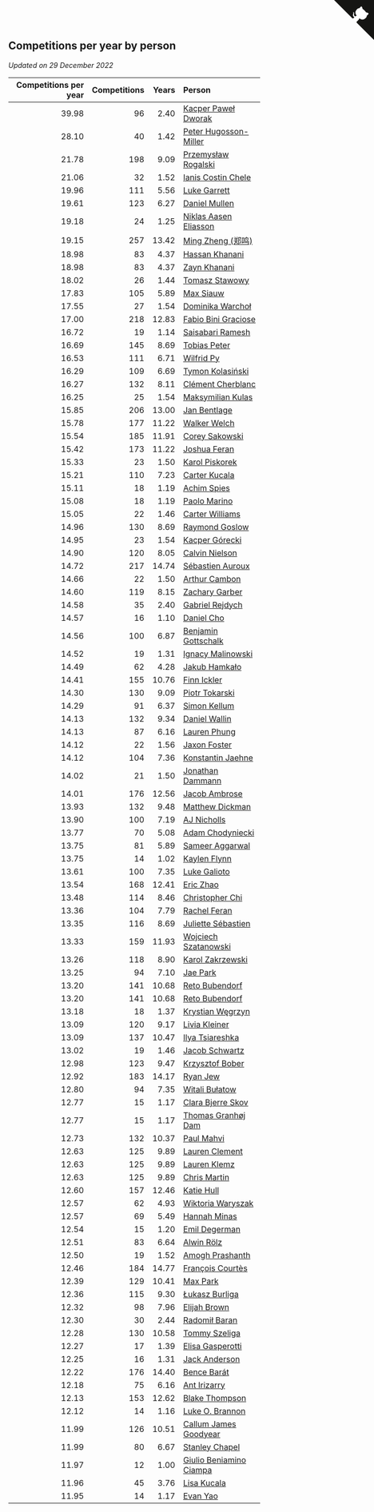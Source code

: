 ## Competitions per year by person

*Updated on 29 December 2022*

| Competitions per year | Competitions | Years | Person |
| ---: | ---: | ---: | :--- |
| 39.98 | 96 | 2.40 | [Kacper Paweł Dworak](https://www.worldcubeassociation.org/persons/2020DWOR01) |
| 28.10 | 40 | 1.42 | [Peter Hugosson-Miller](https://www.worldcubeassociation.org/persons/2021HUGO01) |
| 21.78 | 198 | 9.09 | [Przemysław Rogalski](https://www.worldcubeassociation.org/persons/2013ROGA02) |
| 21.06 | 32 | 1.52 | [Ianis Costin Chele](https://www.worldcubeassociation.org/persons/2021CHEL01) |
| 19.96 | 111 | 5.56 | [Luke Garrett](https://www.worldcubeassociation.org/persons/2017GARR05) |
| 19.61 | 123 | 6.27 | [Daniel Mullen](https://www.worldcubeassociation.org/persons/2016MULL04) |
| 19.18 | 24 | 1.25 | [Niklas Aasen Eliasson](https://www.worldcubeassociation.org/persons/2021ELIA01) |
| 19.15 | 257 | 13.42 | [Ming Zheng (郑鸣)](https://www.worldcubeassociation.org/persons/2009ZHEN11) |
| 18.98 | 83 | 4.37 | [Hassan Khanani](https://www.worldcubeassociation.org/persons/2018KHAN26) |
| 18.98 | 83 | 4.37 | [Zayn Khanani](https://www.worldcubeassociation.org/persons/2018KHAN28) |
| 18.02 | 26 | 1.44 | [Tomasz Stawowy](https://www.worldcubeassociation.org/persons/2021STAW01) |
| 17.83 | 105 | 5.89 | [Max Siauw](https://www.worldcubeassociation.org/persons/2017SIAU02) |
| 17.55 | 27 | 1.54 | [Dominika Warchoł](https://www.worldcubeassociation.org/persons/2021WARC01) |
| 17.00 | 218 | 12.83 | [Fabio Bini Graciose](https://www.worldcubeassociation.org/persons/2010GRAC02) |
| 16.72 | 19 | 1.14 | [Saisabari Ramesh](https://www.worldcubeassociation.org/persons/2021RAME01) |
| 16.69 | 145 | 8.69 | [Tobias Peter](https://www.worldcubeassociation.org/persons/2014PETE03) |
| 16.53 | 111 | 6.71 | [Wilfrid Py](https://www.worldcubeassociation.org/persons/2016PYWI01) |
| 16.29 | 109 | 6.69 | [Tymon Kolasiński](https://www.worldcubeassociation.org/persons/2016KOLA02) |
| 16.27 | 132 | 8.11 | [Clément Cherblanc](https://www.worldcubeassociation.org/persons/2014CHER05) |
| 16.25 | 25 | 1.54 | [Maksymilian Kulas](https://www.worldcubeassociation.org/persons/2021KULA02) |
| 15.85 | 206 | 13.00 | [Jan Bentlage](https://www.worldcubeassociation.org/persons/2010BENT01) |
| 15.78 | 177 | 11.22 | [Walker Welch](https://www.worldcubeassociation.org/persons/2011WELC01) |
| 15.54 | 185 | 11.91 | [Corey Sakowski](https://www.worldcubeassociation.org/persons/2011SAKO01) |
| 15.42 | 173 | 11.22 | [Joshua Feran](https://www.worldcubeassociation.org/persons/2011FERA01) |
| 15.33 | 23 | 1.50 | [Karol Piskorek](https://www.worldcubeassociation.org/persons/2021PISK01) |
| 15.21 | 110 | 7.23 | [Carter Kucala](https://www.worldcubeassociation.org/persons/2015KUCA01) |
| 15.11 | 18 | 1.19 | [Achim Spies](https://www.worldcubeassociation.org/persons/2021SPIE01) |
| 15.08 | 18 | 1.19 | [Paolo Marino](https://www.worldcubeassociation.org/persons/2021MARI04) |
| 15.05 | 22 | 1.46 | [Carter Williams](https://www.worldcubeassociation.org/persons/2021WILL06) |
| 14.96 | 130 | 8.69 | [Raymond Goslow](https://www.worldcubeassociation.org/persons/2014GOSL01) |
| 14.95 | 23 | 1.54 | [Kacper Górecki](https://www.worldcubeassociation.org/persons/2021GORE01) |
| 14.90 | 120 | 8.05 | [Calvin Nielson](https://www.worldcubeassociation.org/persons/2014NIEL03) |
| 14.72 | 217 | 14.74 | [Sébastien Auroux](https://www.worldcubeassociation.org/persons/2008AURO01) |
| 14.66 | 22 | 1.50 | [Arthur Cambon](https://www.worldcubeassociation.org/persons/2021CAMB01) |
| 14.60 | 119 | 8.15 | [Zachary Garber](https://www.worldcubeassociation.org/persons/2014GARB01) |
| 14.58 | 35 | 2.40 | [Gabriel Rejdych](https://www.worldcubeassociation.org/persons/2020REJD01) |
| 14.57 | 16 | 1.10 | [Daniel Cho](https://www.worldcubeassociation.org/persons/2021CHOD01) |
| 14.56 | 100 | 6.87 | [Benjamin Gottschalk](https://www.worldcubeassociation.org/persons/2016GOTT01) |
| 14.52 | 19 | 1.31 | [Ignacy Malinowski](https://www.worldcubeassociation.org/persons/2021MALI02) |
| 14.49 | 62 | 4.28 | [Jakub Hamkało](https://www.worldcubeassociation.org/persons/2018HAMK01) |
| 14.41 | 155 | 10.76 | [Finn Ickler](https://www.worldcubeassociation.org/persons/2012ICKL01) |
| 14.30 | 130 | 9.09 | [Piotr Tokarski](https://www.worldcubeassociation.org/persons/2013TOKA01) |
| 14.29 | 91 | 6.37 | [Simon Kellum](https://www.worldcubeassociation.org/persons/2016KELL12) |
| 14.13 | 132 | 9.34 | [Daniel Wallin](https://www.worldcubeassociation.org/persons/2013WALL03) |
| 14.13 | 87 | 6.16 | [Lauren Phung](https://www.worldcubeassociation.org/persons/2016PHUN02) |
| 14.12 | 22 | 1.56 | [Jaxon Foster](https://www.worldcubeassociation.org/persons/2021FOST01) |
| 14.12 | 104 | 7.36 | [Konstantin Jaehne](https://www.worldcubeassociation.org/persons/2015JAEH01) |
| 14.02 | 21 | 1.50 | [Jonathan Dammann](https://www.worldcubeassociation.org/persons/2021DAMM01) |
| 14.01 | 176 | 12.56 | [Jacob Ambrose](https://www.worldcubeassociation.org/persons/2010AMBR01) |
| 13.93 | 132 | 9.48 | [Matthew Dickman](https://www.worldcubeassociation.org/persons/2013DICK01) |
| 13.90 | 100 | 7.19 | [AJ Nicholls](https://www.worldcubeassociation.org/persons/2015NICH04) |
| 13.77 | 70 | 5.08 | [Adam Chodyniecki](https://www.worldcubeassociation.org/persons/2017CHOD02) |
| 13.75 | 81 | 5.89 | [Sameer Aggarwal](https://www.worldcubeassociation.org/persons/2017AGGA01) |
| 13.75 | 14 | 1.02 | [Kaylen Flynn](https://www.worldcubeassociation.org/persons/2022FLYN01) |
| 13.61 | 100 | 7.35 | [Luke Galioto](https://www.worldcubeassociation.org/persons/2015GALI02) |
| 13.54 | 168 | 12.41 | [Eric Zhao](https://www.worldcubeassociation.org/persons/2010ZHAO19) |
| 13.48 | 114 | 8.46 | [Christopher Chi](https://www.worldcubeassociation.org/persons/2014CHIC01) |
| 13.36 | 104 | 7.79 | [Rachel Feran](https://www.worldcubeassociation.org/persons/2015FERA01) |
| 13.35 | 116 | 8.69 | [Juliette Sébastien](https://www.worldcubeassociation.org/persons/2014SEBA01) |
| 13.33 | 159 | 11.93 | [Wojciech Szatanowski](https://www.worldcubeassociation.org/persons/2011SZAT01) |
| 13.26 | 118 | 8.90 | [Karol Zakrzewski](https://www.worldcubeassociation.org/persons/2014ZAKR01) |
| 13.25 | 94 | 7.10 | [Jae Park](https://www.worldcubeassociation.org/persons/2015PARK24) |
| 13.20 | 141 | 10.68 | [Reto Bubendorf](https://www.worldcubeassociation.org/persons/2012BUBE01) |
| 13.20 | 141 | 10.68 | [Reto Bubendorf](https://www.worldcubeassociation.org/persons/2012BUBE01) |
| 13.18 | 18 | 1.37 | [Krystian Węgrzyn](https://www.worldcubeassociation.org/persons/2021WEGR01) |
| 13.09 | 120 | 9.17 | [Livia Kleiner](https://www.worldcubeassociation.org/persons/2013KLEI03) |
| 13.09 | 137 | 10.47 | [Ilya Tsiareshka](https://www.worldcubeassociation.org/persons/2012TERE01) |
| 13.02 | 19 | 1.46 | [Jacob Schwartz](https://www.worldcubeassociation.org/persons/2021SCHW01) |
| 12.98 | 123 | 9.47 | [Krzysztof Bober](https://www.worldcubeassociation.org/persons/2013BOBE01) |
| 12.92 | 183 | 14.17 | [Ryan Jew](https://www.worldcubeassociation.org/persons/2008JEWR01) |
| 12.80 | 94 | 7.35 | [Witali Bułatow](https://www.worldcubeassociation.org/persons/2015BUAT01) |
| 12.77 | 15 | 1.17 | [Clara Bjerre Skov](https://www.worldcubeassociation.org/persons/2021SKOV01) |
| 12.77 | 15 | 1.17 | [Thomas Granhøj Dam](https://www.worldcubeassociation.org/persons/2021DAMT01) |
| 12.73 | 132 | 10.37 | [Paul Mahvi](https://www.worldcubeassociation.org/persons/2012MAHV01) |
| 12.63 | 125 | 9.89 | [Lauren Clement](https://www.worldcubeassociation.org/persons/2013KLEM01) |
| 12.63 | 125 | 9.89 | [Lauren Klemz](https://www.worldcubeassociation.org/persons/2013KLEM01) |
| 12.63 | 125 | 9.89 | [Chris Martin](https://www.worldcubeassociation.org/persons/2013MART03) |
| 12.60 | 157 | 12.46 | [Katie Hull](https://www.worldcubeassociation.org/persons/2010HULL01) |
| 12.57 | 62 | 4.93 | [Wiktoria Waryszak](https://www.worldcubeassociation.org/persons/2018WARY01) |
| 12.57 | 69 | 5.49 | [Hannah Minas](https://www.worldcubeassociation.org/persons/2017MINA04) |
| 12.54 | 15 | 1.20 | [Emil Degerman](https://www.worldcubeassociation.org/persons/2021DEGE01) |
| 12.51 | 83 | 6.64 | [Alwin Rölz](https://www.worldcubeassociation.org/persons/2016ROLZ01) |
| 12.50 | 19 | 1.52 | [Amogh Prashanth](https://www.worldcubeassociation.org/persons/2021PRAS01) |
| 12.46 | 184 | 14.77 | [François Courtès](https://www.worldcubeassociation.org/persons/2008COUR01) |
| 12.39 | 129 | 10.41 | [Max Park](https://www.worldcubeassociation.org/persons/2012PARK03) |
| 12.36 | 115 | 9.30 | [Łukasz Burliga](https://www.worldcubeassociation.org/persons/2013BURL01) |
| 12.32 | 98 | 7.96 | [Elijah Brown](https://www.worldcubeassociation.org/persons/2015BROW03) |
| 12.30 | 30 | 2.44 | [Radomił Baran](https://www.worldcubeassociation.org/persons/2020BARA02) |
| 12.28 | 130 | 10.58 | [Tommy Szeliga](https://www.worldcubeassociation.org/persons/2012SZEL01) |
| 12.27 | 17 | 1.39 | [Elisa Gasperotti](https://www.worldcubeassociation.org/persons/2021GASP01) |
| 12.25 | 16 | 1.31 | [Jack Anderson](https://www.worldcubeassociation.org/persons/2021ANDE05) |
| 12.22 | 176 | 14.40 | [Bence Barát](https://www.worldcubeassociation.org/persons/2008BARA01) |
| 12.18 | 75 | 6.16 | [Ant Irizarry](https://www.worldcubeassociation.org/persons/2016IRIZ02) |
| 12.13 | 153 | 12.62 | [Blake Thompson](https://www.worldcubeassociation.org/persons/2010THOM03) |
| 12.12 | 14 | 1.16 | [Luke O. Brannon](https://www.worldcubeassociation.org/persons/2021BRAN02) |
| 11.99 | 126 | 10.51 | [Callum James Goodyear](https://www.worldcubeassociation.org/persons/2012GOOD02) |
| 11.99 | 80 | 6.67 | [Stanley Chapel](https://www.worldcubeassociation.org/persons/2016CHAP04) |
| 11.97 | 12 | 1.00 | [Giulio Beniamino Ciampa](https://www.worldcubeassociation.org/persons/2022CIAM01) |
| 11.96 | 45 | 3.76 | [Lisa Kucala](https://www.worldcubeassociation.org/persons/2019KUCA01) |
| 11.95 | 14 | 1.17 | [Evan Yao](https://www.worldcubeassociation.org/persons/2021YAOE02) |


<a href="https://github.com/jonatanklosko/wca_statistics" class="github-corner" aria-label="View source on Github"><svg width="80" height="80" viewBox="0 0 250 250" style="fill:#151513; color:#fff; position: absolute; top: 0; border: 0; right: 0;" aria-hidden="true"><path d="M0,0 L115,115 L130,115 L142,142 L250,250 L250,0 Z"></path><path d="M128.3,109.0 C113.8,99.7 119.0,89.6 119.0,89.6 C122.0,82.7 120.5,78.6 120.5,78.6 C119.2,72.0 123.4,76.3 123.4,76.3 C127.3,80.9 125.5,87.3 125.5,87.3 C122.9,97.6 130.6,101.9 134.4,103.2" fill="currentColor" style="transform-origin: 130px 106px;" class="octo-arm"></path><path d="M115.0,115.0 C114.9,115.1 118.7,116.5 119.8,115.4 L133.7,101.6 C136.9,99.2 139.9,98.4 142.2,98.6 C133.8,88.0 127.5,74.4 143.8,58.0 C148.5,53.4 154.0,51.2 159.7,51.0 C160.3,49.4 163.2,43.6 171.4,40.1 C171.4,40.1 176.1,42.5 178.8,56.2 C183.1,58.6 187.2,61.8 190.9,65.4 C194.5,69.0 197.7,73.2 200.1,77.6 C213.8,80.2 216.3,84.9 216.3,84.9 C212.7,93.1 206.9,96.0 205.4,96.6 C205.1,102.4 203.0,107.8 198.3,112.5 C181.9,128.9 168.3,122.5 157.7,114.1 C157.9,116.9 156.7,120.9 152.7,124.9 L141.0,136.5 C139.8,137.7 141.6,141.9 141.8,141.8 Z" fill="currentColor" class="octo-body"></path></svg></a><style>.github-corner:hover .octo-arm{animation:octocat-wave 560ms ease-in-out}@keyframes octocat-wave{0%,100%{transform:rotate(0)}20%,60%{transform:rotate(-25deg)}40%,80%{transform:rotate(10deg)}}@media (max-width:500px){.github-corner:hover .octo-arm{animation:none}.github-corner .octo-arm{animation:octocat-wave 560ms ease-in-out}}</style>
